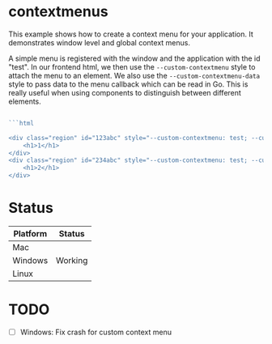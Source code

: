 # contextmenus

This example shows how to create a context menu for your application.
It demonstrates window level and global context menus.

A simple menu is registered with the window and the application with the id "test".
In our frontend html, we then use the `--custom-contextmenu` style to attach the menu to an element.
We also use the `--custom-contextmenu-data` style to pass data to the menu callback which can be read in Go.
This is really useful when using components to distinguish between different elements.

```go

```html

<div class="region" id="123abc" style="--custom-contextmenu: test; --custom-contextmenu-data: 1">
    <h1>1</h1>
</div>
<div class="region" id="234abc" style="--custom-contextmenu: test; --custom-contextmenu-data: 2">
    <h1>2</h1>
</div>
```

# Status

| Platform | Status  |
|----------|---------|
| Mac      |         |
| Windows  | Working |
| Linux    |         |

# TODO

- [ ] Windows: Fix crash for custom context menu